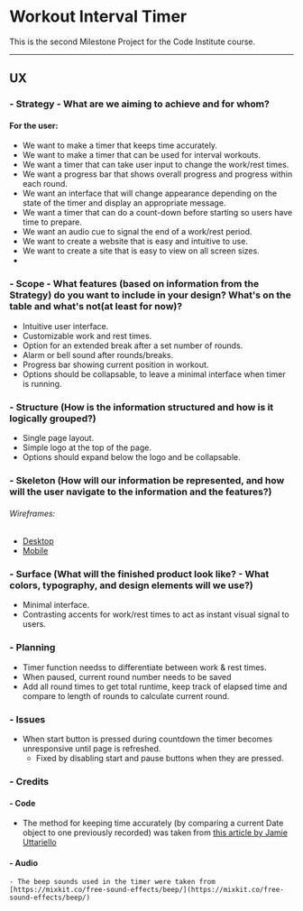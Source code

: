 # Workout Interval Timer
This is the second Milestone Project for the Code Institute course.

---

## UX

### - Strategy - What are we aiming to achieve and for whom?
#### For the user: 
- We want to make a timer that keeps time accurately.
- We want to make a timer that can be used for interval workouts.
- We want a timer that can take user input to change the work/rest times.
- We want a progress bar that shows overall progress and progress within each round.
- We want an interface that will change appearance depending on the state of the timer and display an appropriate message.
- We want a timer that can do a count-down before starting so users have time to prepare.
- We want an audio cue to signal the end of a work/rest period.
- We want to create a website that is easy and intuitive to use.
- We want to create a site that is easy to view on all screen sizes.
- 

### - Scope - What features (based on information from the Strategy) do you want to include in your design? What's on the table and what's not(at least for now)?
- Intuitive user interface.
- Customizable work and rest times.
- Option for an extended break after a set number of rounds.
- Alarm or bell sound after rounds/breaks.
- Progress bar showing current position in workout.
- Options should be collapsable, to leave a minimal interface when timer is running.

### - Structure (How is the information structured and how is it logically grouped?)
- Single page layout.
- Simple logo at the top of the page.
- Options should expand below the logo and be collapsable.

### - Skeleton (How will our information be represented, and how will the user navigate to the information and the features?)
###### Wireframes:
- [Desktop](wireframes/desktop.png)
- [Mobile](wireframes/mobile.png)

### - Surface (What will the finished product look like? - What colors, typography, and design elements will we use?)
- Minimal interface.
- Contrasting accents for work/rest times to act as instant visual signal to users.


### - Planning
 - Timer function needss to differentiate between work & rest times.
 - When paused, current round number needs to be saved
 - Add all round times to get total runtime, keep track of elapsed time and compare to length of rounds to calculate current round.

### - Issues
 - When start button is pressed during countdown the timer becomes unresponsive until page is refreshed.
   - Fixed by disabling start and pause buttons when they are pressed.

### - Credits
  #### - Code
  - The method for keeping time accurately (by comparing a current Date object to one previously recorded) was taken from [this article by Jamie Uttariello](https://olinations.medium.com/an-accurate-vanilla-js-stopwatch-script-56ceb5c6f45b)

  #### - Audio
    - The beep sounds used in the timer were taken from [https://mixkit.co/free-sound-effects/beep/](https://mixkit.co/free-sound-effects/beep/)